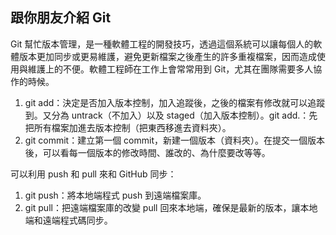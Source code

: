 ## 跟你朋友介紹 Git

Git 幫忙版本管理，是一種軟體工程的開發技巧，透過這個系統可以讓每個人的軟體版本更加同步或更易維護，避免更新檔案之後產生的許多重複檔案，因而造成使用與維護上的不便。軟體工程師在工作上會常常用到 Git，尤其在團隊需要多人協作的時候。

1. git add：決定是否加入版本控制，加入追蹤後，之後的檔案有修改就可以追蹤到。又分為 untrack（不加入）以及 staged（加入版本控制）。git add.：先把所有檔案加進去版本控制（把東西移進去資料夾）。
2. git commit：建立第一個 commit，新建一個版本（資料夾）。在提交一個版本後，可以看每一個版本的修改時間、誰改的、為什麼要改等等。

可以利用 push 和 pull 來和 GitHub 同步：
1. git push：將本地端程式 push 到遠端檔案庫。
2. git pull：把遠端檔案庫的改變 pull 回來本地端，確保是最新的版本，讓本地端和遠端程式碼同步。
